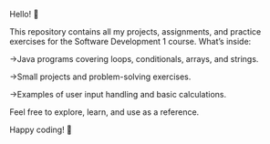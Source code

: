 Hello! 👋

This repository contains all my projects, assignments, and practice exercises for the Software Development 1 course.
What’s inside:

->Java programs covering loops, conditionals, arrays, and strings.

->Small projects and problem-solving exercises.

->Examples of user input handling and basic calculations.

Feel free to explore, learn, and use as a reference.

Happy coding! 🚀
